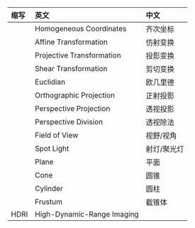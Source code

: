 | 缩写 | 英文                       | 中文        |
| :--- | :------------------------- | :---------- |
|      | Homogeneous Coordinates    | 齐次坐标    |
|      | Affine Transformation      | 仿射变换    |
|      | Projective Transformation  | 投影变换    |
|      | Shear Transformation       | 剪切变换    |
|      | Euclidian                  | 欧几里德    |
|      | Orthographic Projection    | 正射投影    |
|      | Perspective Projection     | 透视投影    |
|      | Perspective Division       | 透视除法    |
|      | Field of View              | 视野/视角   |
|      | Spot Light                 | 射灯/聚光灯 |
|      | Plane                      | 平面        |
|      | Cone                       | 圆锥        |
|      | Cylinder                   | 圆柱        |
|      | Frustum                    | 截锥体      |
| HDRI | High-Dynamic-Range Imaging |             |
